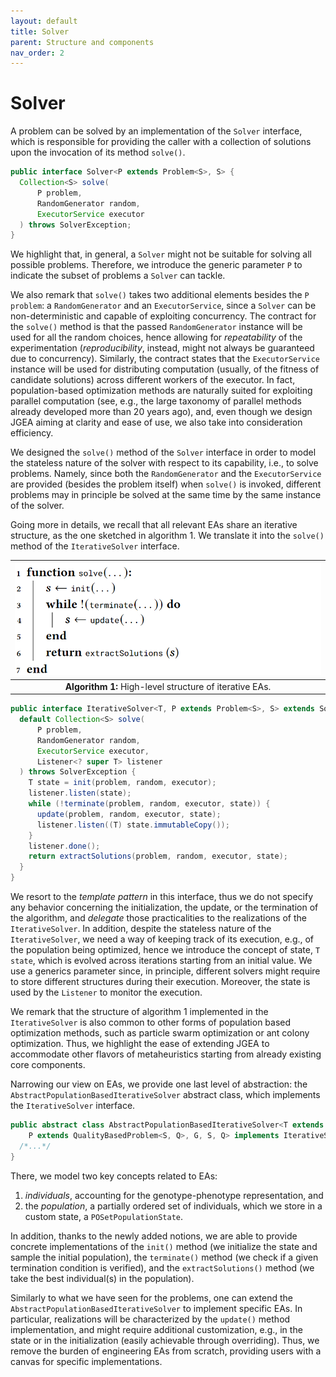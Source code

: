 ```yaml
---
layout: default
title: Solver
parent: Structure and components
nav_order: 2
---
```


# Solver
A problem can be solved by an implementation of the ``Solver`` interface, which is responsible for providing the caller with a collection of solutions upon the invocation of its method ``solve()``.
```java
public interface Solver<P extends Problem<S>, S> {
  Collection<S> solve(
      P problem,
      RandomGenerator random,
      ExecutorService executor
  ) throws SolverException;
}
```

We highlight that, in general, a ``Solver`` might not be suitable for solving all possible problems.
Therefore, we introduce the generic parameter ``P`` to indicate the subset of problems a ``Solver`` can tackle.

We also remark that ``solve()`` takes two additional elements besides the ``P problem``: a ``RandomGenerator`` and an ``ExecutorService``, since a ``Solver`` can be non-deterministic and capable of exploiting concurrency.
The contract for the ``solve()`` method is that the passed ``RandomGenerator`` instance will be used for all the random choices, hence allowing for _repeatability_ of the experimentation (_reproducibility_, instead, might not always be guaranteed due to concurrency).
Similarly, the contract states that the ``ExecutorService`` instance will be used for distributing computation (usually, of the fitness of candidate solutions) across different workers of the executor.
In fact, population-based optimization methods are naturally suited for exploiting parallel computation (see, e.g., the large taxonomy of parallel methods already developed more than 20 years ago), and, even though we design JGEA aiming at clarity and ease of use, we also take into consideration efficiency.

We designed the ``solve()`` method of the ``Solver`` interface in order to model the stateless nature of the solver with respect to its capability, i.e., to solve problems.
Namely, since both the ``RandomGenerator`` and the ``ExecutorService`` are provided (besides the problem itself) when ``solve()`` is invoked, different problems may in principle be solved at the same time by the same instance of the solver.

Going more in details, we recall that all relevant EAs share an iterative structure, as the one sketched in algorithm 1.
We translate it into the ``solve()`` method of the ``IterativeSolver`` interface. 

| ![algorithm1](img/alg1.png) | 
|:--:| 
| **Algorithm 1:** High-level structure of iterative EAs. |

```java
public interface IterativeSolver<T, P extends Problem<S>, S> extends Solver<P, S> {
  default Collection<S> solve(
      P problem,
      RandomGenerator random,
      ExecutorService executor,
      Listener<? super T> listener
  ) throws SolverException {
    T state = init(problem, random, executor);
    listener.listen(state);
    while (!terminate(problem, random, executor, state)) {
      update(problem, random, executor, state);
      listener.listen((T) state.immutableCopy());
    }
    listener.done();
    return extractSolutions(problem, random, executor, state);
  }
}
```

We resort to the _template pattern_ in this interface, thus we do not specify any behavior concerning the initialization, the update, or the termination of the algorithm, and _delegate_ those practicalities to the realizations of the ``IterativeSolver``.
In addition, despite the stateless nature of the ``IterativeSolver``, we need a way of keeping track of its execution, e.g., of the population being optimized, hence we introduce the concept of state, ``T state``, which is evolved across iterations starting from an initial value.
We use a generics parameter since, in principle, different solvers might require to store different structures during their execution.
Moreover, the state is used by the ``Listener`` to monitor the execution.

We remark that the structure of algorithm 1 implemented in the ``IterativeSolver`` is also common to other forms of population based optimization methods, such as particle swarm optimization or ant colony optimization.
Thus, we highlight the ease of extending JGEA to accommodate other flavors of metaheuristics starting from already existing core components.

Narrowing our view on EAs, we provide one last level of abstraction: the ``AbstractPopulationBasedIterativeSolver`` abstract class, which implements the ``IterativeSolver`` interface.
```java
public abstract class AbstractPopulationBasedIterativeSolver<T extends POSetPopulationState<G, S, Q>,
    P extends QualityBasedProblem<S, Q>, G, S, Q> implements IterativeSolver<T, P, S> {
  /*...*/
}
```
There, we model two key concepts related to EAs:
1. _individuals_, accounting for the genotype-phenotype representation, and 
2. the _population_, a partially ordered set of individuals, which we store in a custom state, a ``POSetPopulationState``.

In addition, thanks to the newly added notions, we are able to provide concrete implementations of the ``init()`` method (we initialize the state and sample the initial population), the ``terminate()`` method (we check if a given termination condition is verified), and the ``extractSolutions()`` method (we take the best individual(s) in the population).

Similarly to what we have seen for the problems, one can extend the ``AbstractPopulationBasedIterativeSolver`` to implement specific EAs.
In particular, realizations will be characterized by the ``update()`` method implementation, and might require additional customization, e.g., in the state or in the initialization (easily achievable through overriding).
Thus, we remove the burden of engineering EAs from scratch, providing users with a canvas for specific implementations.
